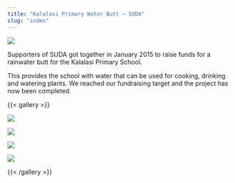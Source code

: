 ```yaml
---
title: "Kalalasi Primary Water Butt – SUDA"
slug: "index"
---
```


![](/wp-content/2015/05/DSC_0366-940x198.jpg)

Supporters of SUDA got together in January 2015 to raise funds for a rainwater butt for the Kalalasi Primary School.

This provides the school with water that can be used for cooking, drinking and watering plants. We reached our fundraising target and the project has now been completed.

{{< gallery >}}


[![](/wp-content/2015/05/DSC_0355-150x150.jpg)](/projects/rain-water-harvesting/kalalasi-primary/dsc_0355/)

[![](/wp-content/2015/05/DSC_0361-150x150.jpg)](/projects/rain-water-harvesting/kalalasi-primary/dsc_0361/)

[![](/wp-content/2015/05/DSC_0366-150x150.jpg)](/projects/rain-water-harvesting/kalalasi-primary/dsc_0366/)

[![](/wp-content/2015/05/DSC_0369-150x150.jpg)](/projects/rain-water-harvesting/kalalasi-primary/dsc_0369/)




{{< /gallery >}}